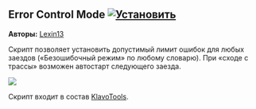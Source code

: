 ## Error Control Mode [![Установить](http://s43.radikal.ru/i101/1406/15/25aa0cc99cf2.png)](https://github.com/voidmain02/KgScripts/raw/master/scripts/control_error_mode.user.js)
**Авторы:** [Lexin13](http://klavogonki.ru/u/#/148447/)

Скрипт позволяет установить допустимый лимит ошибок для любых заездов («Безошибочный режим» по любому словарю). При «сходе с трассы» возможен автостарт следующего заезда.

![](http://s019.radikal.ru/i606/1406/58/2a762a00e989.png)

Скрипт входит в состав [KlavoTools](https://chrome.google.com/webstore/detail/klavotools/gjfkpldhfcknofacejmlahofmcmhgpic).
